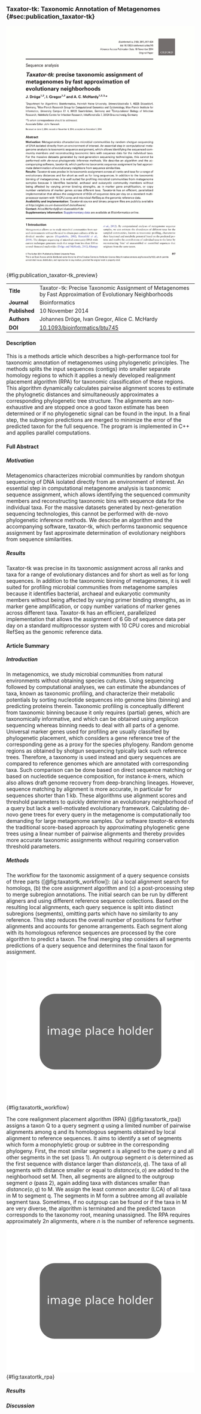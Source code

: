 ### Taxator-tk: Taxonomic Annotation of Metagenomes {#sec:publication_taxator-tk}

![Taxator-tk Article Preview](figure/publication_taxator-tk_preview.png){#fig:publication_taxator-tk_preview}

|  |  |
| :---------- | ------------------------------------------------------------ |
| **Title** |  Taxator-tk: Precise Taxonomic Assignment of Metagenomes by Fast Approximation of Evolutionary Neighborhoods |
| **Journal** |  Bioinformatics |
| **Published** | 10 November 2014 |
| **Authors** | Johannes Dröge, Ivan Gregor, Alice C. McHardy |
| **DOI** | [10.1093/bioinformatics/btu745](https://doi.org/10.1093/bioinformatics/btu745) |

#### Description

This is a methods article which describes a high-performance tool for taxonomic annotation of metagenomes using phylogenetic principles. The methods splits the input sequences (contigs) into smaller separate homology regions to which it applies a newly developed realignment placement algorithm (RPA) for taxonomic classification of these regions. This algorithm dynamically calculates pairwise alignment scores to estimate the phylognetic distances and simultaneously approximates a corresponding phylogenetic tree structure. The alignments are non-exhaustive and are stopped once a good taxon estimate has been determined or if no phylogenetic signal can be found in the input. In a final step, the subregion predictions are merged to minimize the error of the predicted taxon for the full sequence. The program is implemented in C++ and applies parallel computations.

#### Full Abstract

##### Motivation

Metagenomics characterizes microbial communities by random shotgun sequencing of DNA isolated directly from an environment of interest. An essential step in computational metagenome analysis is taxonomic sequence assignment, which allows identifying the sequenced community members and reconstructing taxonomic bins with sequence data for the individual taxa. For the massive datasets generated by next-generation sequencing technologies, this cannot be performed with de-novo phylogenetic inference methods. We describe an algorithm and the accompanying software, taxator-tk, which performs taxonomic sequence assignment by fast approximate determination of evolutionary neighbors from sequence similarities.

##### Results

Taxator-tk was precise in its taxonomic assignment across all ranks and taxa for a range of evolutionary distances and for short as well as for long sequences. In addition to the taxonomic binning of metagenomes, it is well suited for profiling microbial communities from metagenome samples because it identifies bacterial, archaeal and eukaryotic community members without being affected by varying primer binding strengths, as in marker gene amplification, or copy number variations of marker genes across different taxa. Taxator-tk has an efficient, parallelized implementation that allows the assignment of 6 Gb of sequence data per day on a standard multiprocessor system with 10 CPU cores and microbial RefSeq as the genomic reference data.

#### Article Summary

##### Introduction

In metagenomics, we study microbial communities from natural environments without obtaining species cultures. Using sequencing followed by computational analyses, we can estimate the abundances of taxa, known as taxonomic profiling, and characterize their metabolic potentials by sorting nucleotide sequences into genome bins (binning) and predicting proteins therein. Taxonomic profiling is conceptually different from taxonomic binning because it only requires (partial) genes, which are taxonomically informative, and which can be obtained using amplicon sequencing whereas binning needs to deal with all parts of a genome. Universal marker genes used for profiling are usually classified by phylogenetic placement, which considers a gene reference tree of the corresponding gene as a proxy for the species phylogeny. Random genome regions as obtained by shotgun sequencing typically lack such reference trees. Therefore, a taxonomy is used instead and query sequences are compared to reference genomes which are annotated with corresponding taxa. Such comparison can be done based on direct sequence matching or based on nucleotide sequence composition, for instance $k$-mers, which also allows draft genome recovery from deep-branching lineages. However, sequence matching by alignment is more accurate, in particular for sequences shorter than 1 kb. These algorithms use alignment scores and threshold parameters to quickly determine an evolutionary neighborhood of a query but lack a well-motivated evolutionary framework. Calculating de-novo gene trees for every query in the metagenome is computationally too demanding for large metagenome samples. Our software *taxator-tk* extends the traditional score-based approach by approximating phylogenetic gene trees using a linear number of pairwise alignments and thereby provides more accurate taxonomic assignments without requiring conservation threshold parameters.

##### Methods

The workflow for the taxonomic assignment of a query sequence consists of three parts ([@fig:taxatortk_workflow]): (a) a local alignment search for homologs, (b) the core assignment algorithm and (c) a post-processing step to merge subregion annotations. The initial search can be run by different aligners and using different reference sequence collections. Based on the resulting local alignments, each query sequence is split into distinct subregions (segments), omitting parts which have no similarity to any reference. This step reduces the overall number of positions for further alignments and accounts for genome arrangements. Each segment along with its homologous reference sequences are processed by the core algorithm to predict a taxon. The final merging step considers all segments predictions of a query sequence and determines the final taxon for assignment.

![Figure: (flowchart) The taxator-tk workflow](figure/placeholder.png){#fig:taxatortk_workflow}

The core realignment placement algorithm (RPA) ([@fig:taxatortk_rpa]) assigns a taxon Q to a query segment $q$ using a limited number of pairwise alignments among q and its homologous segments obtained by local alignment to reference sequences. It aims to identify a set of segments which form a monophyletic group or subtree in the corresponding phylogeny. First, the most similar segment $s$ is aligned to the query $q$ and all other segments in the set (pass 1). An outgroup segment $o$ is determined as the first sequence with distance larger than $distance(s,q)$. The taxa of all segments with distance smaller or equal to $distance(s,o)$ are added to the neighborhood set M. Then, all segments are aligned to the outgroup segment $o$ (pass 2), again adding taxa with distances smaller than $distance(o,q)$ to M. We assign the least common ancestor (LCA) of all taxa in M to segment q. The segments in M form a subtree among all available segment taxa. Sometimes, if no outgroup can be found or if the taxa in M are very diverse, the algorithm is terminated and the predicted taxon corresponds to the taxonomy root, meaning unassigned. The RPA requires approximately $2n$ alignments, where $n$ is the number of reference segments.

![Figure: The realignment placement algorithm (RPA).](figure/placeholder.png){#fig:taxatortk_rpa}

##### Results



##### Discussion
